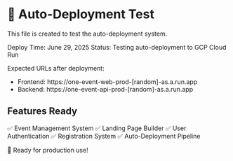 # 🚀 Auto-Deployment Test

This file is created to test the auto-deployment system.

Deploy Time: June 29, 2025
Status: Testing auto-deployment to GCP Cloud Run

Expected URLs after deployment:
- Frontend: https://one-event-web-prod-[random]-as.a.run.app
- Backend: https://one-event-api-prod-[random]-as.a.run.app

## Features Ready
✅ Event Management System
✅ Landing Page Builder
✅ User Authentication
✅ Registration System
✅ Auto-Deployment Pipeline

🎉 Ready for production use!
